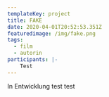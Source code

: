 ```yaml
---
templateKey: project
title: FAKE
date: 2020-04-01T20:52:53.351Z
featuredimage: /img/fake.png
tags:
  - film
  - autorin
participants: |-
    Test
---
```

In Entwicklung test test
